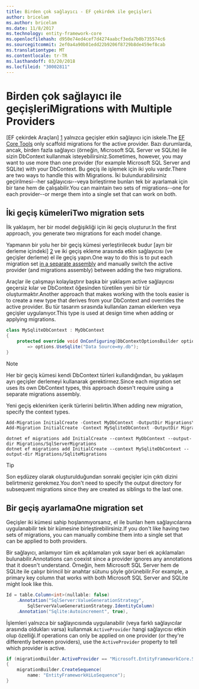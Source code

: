 ```yaml
---
title: Birden çok sağlayıcı - EF çekirdek ile geçişleri
author: bricelam
ms.author: bricelam
ms.date: 11/8/2017
ms.technology: entity-framework-core
ms.openlocfilehash: d950e74ed4cef7d4274aabcf3eda7b0b735574c6
ms.sourcegitcommit: 2ef0a4a90b01edd22b9206f8729b8de459ef8cab
ms.translationtype: MT
ms.contentlocale: tr-TR
ms.lasthandoff: 03/20/2018
ms.locfileid: "30002811"
---
```

<a name="migrations-with-multiple-providers"></a><span data-ttu-id="da463-102">Birden çok sağlayıcı ile geçişleri</span><span class="sxs-lookup"><span data-stu-id="da463-102">Migrations with Multiple Providers</span></span>
==================================
<span data-ttu-id="da463-103">[EF çekirdek Araçları] [ 1] yalnızca geçişler etkin sağlayıcı için iskele.</span><span class="sxs-lookup"><span data-stu-id="da463-103">The [EF Core Tools][1] only scaffold migrations for the active provider.</span></span> <span data-ttu-id="da463-104">Bazı durumlarda, ancak, birden fazla sağlayıcı (örneğin, Microsoft SQL Server ve SQLite) ile sizin DbContext kullanmak isteyebilirsiniz.</span><span class="sxs-lookup"><span data-stu-id="da463-104">Sometimes, however, you may want to use more than one provider (for example Microsoft SQL Server and SQLite) with your DbContext.</span></span> <span data-ttu-id="da463-105">Bu geçiş ile işlemek için iki yolu vardır.</span><span class="sxs-lookup"><span data-stu-id="da463-105">There are two ways to handle this with Migrations.</span></span> <span data-ttu-id="da463-106">İki bulundurabilirsiniz geçirilmesi--her sağlayıcısı--veya birleştirme bunları tek bir ayarlamak için bir tane hem de çalışabilir.</span><span class="sxs-lookup"><span data-stu-id="da463-106">You can maintain two sets of migrations--one for each provider--or merge them into a single set that can work on both.</span></span>

<a name="two-migration-sets"></a><span data-ttu-id="da463-107">İki geçiş kümeleri</span><span class="sxs-lookup"><span data-stu-id="da463-107">Two migration sets</span></span>
------------------
<span data-ttu-id="da463-108">İlk yaklaşım, her bir model değişikliği için iki geçiş oluşturur.</span><span class="sxs-lookup"><span data-stu-id="da463-108">In the first approach, you generate two migrations for each model change.</span></span>

<span data-ttu-id="da463-109">Yapmanın bir yolu her bir geçiş kümesi yerleştirilecek budur [ayrı bir derleme içindeki] [ 2] ve iki geçiş ekleme arasında etkin sağlayıcısı (ve geçişler derleme) el ile geçiş yapın.</span><span class="sxs-lookup"><span data-stu-id="da463-109">One way to do this is to put each migration set [in a separate assembly][2] and manually switch the active provider (and migrations assembly) between adding the two migrations.</span></span>

<span data-ttu-id="da463-110">Araçlar ile çalışmayı kolaylaştırır başka bir yaklaşım active sağlayıcısı geçersiz kılar ve DbContext öğesinden türetilen yeni bir tür oluşturmaktır.</span><span class="sxs-lookup"><span data-stu-id="da463-110">Another approach that makes working with the tools easier is to create a new type that derives from your DbContext and overrides the active provider.</span></span> <span data-ttu-id="da463-111">Bu tür tasarım sırasında kullanılan zaman eklerken veya geçişler uygulanıyor.</span><span class="sxs-lookup"><span data-stu-id="da463-111">This type is used at design time when adding or applying migrations.</span></span>

``` csharp
class MySqliteDbContext : MyDbContext
{
    protected override void OnConfiguring(DbContextOptionsBuilder options)
        => options.UseSqlite("Data Source=my.db");
}
```

> [!NOTE]
> <span data-ttu-id="da463-112">Her bir geçiş kümesi kendi DbContext türleri kullandığından, bu yaklaşım ayrı geçişler derlemeyi kullanarak gerektirmez.</span><span class="sxs-lookup"><span data-stu-id="da463-112">Since each migration set uses its own DbContext types, this approach doesn't require using a separate migrations assembly.</span></span>

<span data-ttu-id="da463-113">Yeni geçiş eklenirken içerik türlerini belirtin.</span><span class="sxs-lookup"><span data-stu-id="da463-113">When adding new migration, specify the context types.</span></span>

``` powershell
Add-Migration InitialCreate -Context MyDbContext -OutputDir Migrations\SqlServerMigrations
Add-Migration InitialCreate -Context MySqliteDbContext -OutputDir Migrations\SqliteMigrations
```
``` Console
dotnet ef migrations add InitialCreate --context MyDbContext --output-dir Migrations/SqlServerMigrations
dotnet ef migrations add InitialCreate --context MySqliteDbContext --output-dir Migrations/SqliteMigrations
```

> [!TIP]
> <span data-ttu-id="da463-114">Son eşdüzey olarak oluşturulduğundan sonraki geçişler için çıktı dizini belirtmeniz gerekmez.</span><span class="sxs-lookup"><span data-stu-id="da463-114">You don't need to specify the output directory for subsequent migrations since they are created as siblings to the last one.</span></span>

<a name="one-migration-set"></a><span data-ttu-id="da463-115">Bir geçiş ayarlama</span><span class="sxs-lookup"><span data-stu-id="da463-115">One migration set</span></span>
-----------------
<span data-ttu-id="da463-116">Geçişler iki kümesi sahip hoşlanmıyorsanız, el ile bunları hem sağlayıcılarına uygulanabilir tek bir kümesine birleştirebilirsiniz.</span><span class="sxs-lookup"><span data-stu-id="da463-116">If you don't like having two sets of migrations, you can manually combine them into a single set that can be applied to both providers.</span></span>

<span data-ttu-id="da463-117">Bir sağlayıcı, anlamıyor tüm ek açıklamaları yok sayar beri ek açıklamaları bulunabilir.</span><span class="sxs-lookup"><span data-stu-id="da463-117">Annotations can coexist since a provider ignores any annotations that it doesn't understand.</span></span> <span data-ttu-id="da463-118">Örneğin, hem Microsoft SQL Server hem de SQLite ile çalışır birincil bir anahtar sütunu şöyle görünebilir.</span><span class="sxs-lookup"><span data-stu-id="da463-118">For example, a primary key column that works with both Microsoft SQL Server and SQLite might look like this.</span></span>

``` csharp
Id = table.Column<int>(nullable: false)
    .Annotation("SqlServer:ValueGenerationStrategy",
        SqlServerValueGenerationStrategy.IdentityColumn)
    .Annotation("Sqlite:Autoincrement", true),
```

<span data-ttu-id="da463-119">İşlemleri yalnızca bir sağlayıcısında uygulanabilir (veya farklı sağlayıcılar arasında oldukları varsa) kullanmak `ActiveProvider` hangi sağlayıcısı etkin olup özelliği.</span><span class="sxs-lookup"><span data-stu-id="da463-119">If operations can only be applied on one provider (or they're differently between providers), use the `ActiveProvider` property to tell which provider is active.</span></span>

``` csharp
if (migrationBuilder.ActiveProvider == "Microsoft.EntityFrameworkCore.SqlServer")
{
    migrationBuilder.CreateSequence(
        name: "EntityFrameworkHiLoSequence");
}
```


  [1]: ../../miscellaneous/cli/index.md
  [2]: projects.md
